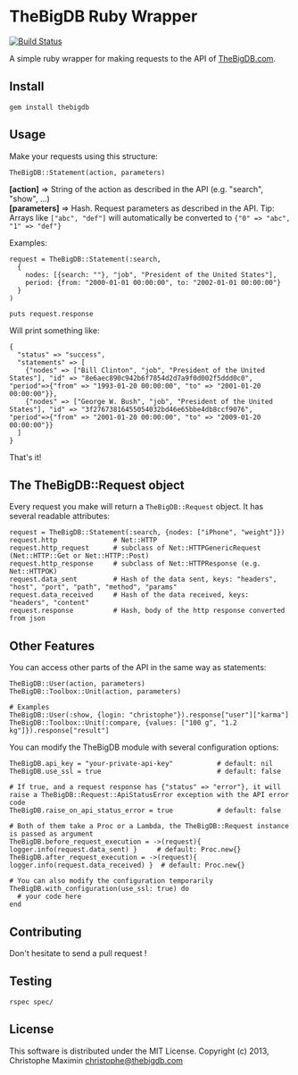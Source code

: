 # TheBigDB Ruby Wrapper

[![Build Status](https://secure.travis-ci.org/thebigdb/thebigdb-ruby.png)](http://travis-ci.org/thebigdb/thebigdb-ruby)

A simple ruby wrapper for making requests to the API of [TheBigDB.com][0].

## Install

    gem install thebigdb

## Usage

Make your requests using this structure:
    

    TheBigDB::Statement(action, parameters)


**[action]** => String of the action as described in the API (e.g. "search", "show", ...)  
**[parameters]** => Hash. Request parameters as described in the API. Tip: Arrays like ``["abc", "def"]`` will automatically be converted to ``{"0" => "abc", "1" => "def"}``


Examples:
    
    request = TheBigDB::Statement(:search,
      {
        nodes: [{search: ""}, "job", "President of the United States"],
        period: {from: "2000-01-01 00:00:00", to: "2002-01-01 00:00:00"}
      }
    )

    puts request.response

Will print something like:

    {
      "status" => "success",
      "statements" => [
        {"nodes" => ["Bill Clinton", "job", "President of the United States"], "id" => "8e6aec890c942b6f7854d2d7a9f0d002f5ddd0c0", "period"=>{"from" => "1993-01-20 00:00:00", "to" => "2001-01-20 00:00:00"}},
        {"nodes" => ["George W. Bush", "job", "President of the United States"], "id" => "3f27673816455054032bd46e65bbe4db8ccf9076", "period"=>{"from" => "2001-01-20 00:00:00", "to" => "2009-01-20 00:00:00"}}
      ]
    }

That's it!

## The TheBigDB::Request object

Every request you make will return a ``TheBigDB::Request`` object.
It has several readable attributes:
    
    request = TheBigDB::Statement(:search, {nodes: ["iPhone", "weight"]})
    request.http              # Net::HTTP
    request.http_request      # subclass of Net::HTTPGenericRequest (Net::HTTP::Get or Net::HTTP::Post)
    request.http_response     # subclass of Net::HTTPResponse (e.g. Net::HTTPOK)
    request.data_sent         # Hash of the data sent, keys: "headers", "host", "port", "path", "method", "params"
    request.data_received     # Hash of the data received, keys: "headers", "content"
    request.response          # Hash, body of the http response converted from json

## Other Features

You can access other parts of the API in the same way as statements:
    
    TheBigDB::User(action, parameters)
    TheBigDB::Toolbox::Unit(action, parameters)

    # Examples
    TheBigDB::User(:show, {login: "christophe"}).response["user"]["karma"]
    TheBigDB::Toolbox::Unit(:compare, {values: ["100 g", "1.2 kg"]}).response["result"]

You can modify the TheBigDB module with several configuration options:

    TheBigDB.api_key = "your-private-api-key"           # default: nil
    TheBigDB.use_ssl = true                             # default: false

    # If true, and a request response has {"status" => "error"}, it will raise a TheBigDB::Request::ApiStatusError exception with the API error code
    TheBigDB.raise_on_api_status_error = true           # default: false

    # Both of them take a Proc or a Lambda, the TheBigDB::Request instance is passed as argument
    TheBigDB.before_request_execution = ->(request){ logger.info(request.data_sent) }     # default: Proc.new{}
    TheBigDB.after_request_execution = ->(request){ logger.info(request.data_received) }  # default: Proc.new{}

    # You can also modify the configuration temporarily
    TheBigDB.with_configuration(use_ssl: true) do
      # your code here
    end


## Contributing

Don't hesitate to send a pull request !

## Testing
  
    rspec spec/

## License

This software is distributed under the MIT License. Copyright (c) 2013, Christophe Maximin <christophe@thebigdb.com>


[0]: http://thebigdb.com
